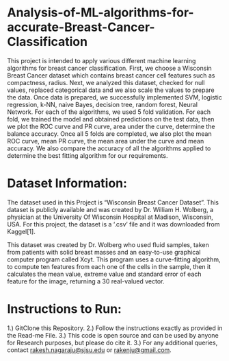 # Analysis-of-ML-algorithms-for-accurate-Breast-Cancer-Classification
This project is intended to apply various different machine learning algorithms for breast cancer classification. 
First, we choose a Wisconsin Breast Cancer dataset which contains breast cancer cell features such as compactness,
radius. 
Next, we analyzed this dataset, checked for null values, replaced categorical data and we also scale the values
to prepare the data.
Once data is prepared, we successfully implemented SVM, logistic regression, k-NN, naive Bayes, decision tree,
random forest, Neural Network. 
For each of the algorithms, we used 5 fold validation. 
For each fold, we trained the model and obtained predictions on the test data, then we plot the ROC curve and PR curve, area under the curve,
determine the balance accuracy. 
Once all 5 folds are completed, we also plot the mean ROC curve, mean PR curve,
the mean area under the curve and mean accuracy. We also compare the accuracy of all the algorithms applied to
determine the best fitting algorithm for our requirements.


# Dataset Information:
The dataset used in this Project is “Wisconsin Breast Cancer Dataset”. This dataset is publicly available and was
created by Dr. William H. Wolberg, a physician at the University Of Wisconsin Hospital at Madison, Wisconsin,
USA. For this project, the dataset is a ‘.csv’ file and it was downloaded from Kaggel[1].

 This dataset was created by Dr. Wolberg who used fluid samples, taken from patients with solid breast masses and
 an easy-to-use graphical computer program called Xcyt.
 This program uses a curve-fitting algorithm, to compute ten features from each one of the cells in the sample, then it
 calculates the mean value, extreme value and standard error of each feature for the image, returning a 30 real-valued
 vector.
 
 # Instructions to Run:
 1.) GitClone this Repository.
 2.) Follow the instructions exactly as provided in the Read-me File.
 3.) This code is open source and can be used by anyone for Research purposes, but please do cite it.
 3.) For any additional queries, contact rakesh.nagaraju@sjsu.edu or rakenju@gmail.com.
